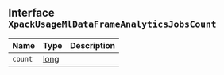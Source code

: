 ## Interface `XpackUsageMlDataFrameAnalyticsJobsCount`

| Name | Type | Description |
| - | - | - |
| `count` | [long](./long.md) | &nbsp; |
